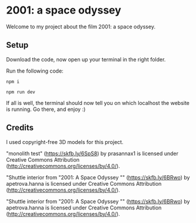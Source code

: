 # 2001: a space odyssey

Welcome to my project about the film 2001: a space odyssey.

## Setup

Download the code, now open up your terminal in the right folder. 

Run the following code:

`npm i`

`npm run dev`

If all is well, the terminal should now tell you on which localhost the website is running. Go there, and enjoy :)

## Credits

I used copyright-free 3D models for this project.

"monolith test" (https://skfb.ly/6SpS8) by prasannax1 is licensed under Creative Commons Attribution (http://creativecommons.org/licenses/by/4.0/).

"Shuttle interior from "2001: A Space Odyssey "" (https://skfb.ly/6BRwo) by apetrova.hanna is licensed under Creative Commons Attribution (http://creativecommons.org/licenses/by/4.0/).

"Shuttle interior from "2001: A Space Odyssey "" (https://skfb.ly/6BRwo) by apetrova.hanna is licensed under Creative Commons Attribution (http://creativecommons.org/licenses/by/4.0/).
